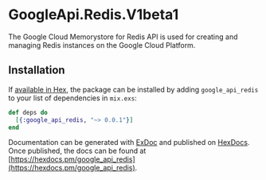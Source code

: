 # GoogleApi.Redis.V1beta1

The Google Cloud Memorystore for Redis API is used for creating and managing Redis instances on the Google Cloud Platform.

## Installation

If [available in Hex](https://hex.pm/docs/publish), the package can be installed
by adding `google_api_redis` to your list of dependencies in `mix.exs`:

```elixir
def deps do
  [{:google_api_redis, "~> 0.0.1"}]
end
```

Documentation can be generated with [ExDoc](https://github.com/elixir-lang/ex_doc)
and published on [HexDocs](https://hexdocs.pm). Once published, the docs can
be found at [https://hexdocs.pm/google_api_redis](https://hexdocs.pm/google_api_redis).
